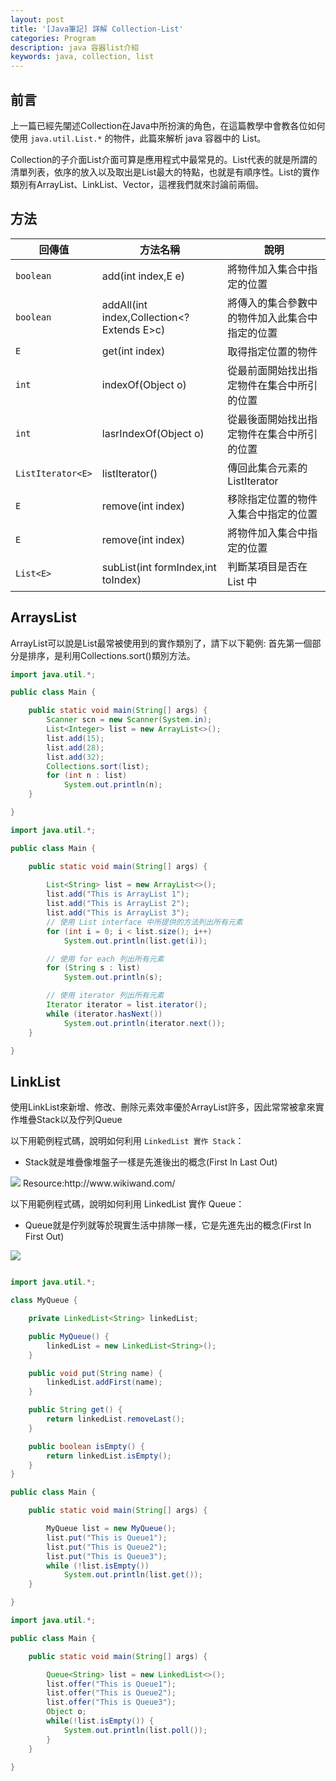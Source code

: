 ```yaml
---
layout: post
title: '[Java筆記] 詳解 Collection-List'
categories: Program
description: java 容器list介紹
keywords: java, collection, list
---
```


## 前言
上一篇已經先闡述Collection在Java中所扮演的角色，在這篇教學中會教各位如何使用 `java.util.List.*` 的物件，此篇來解析 java 容器中的 List。

Collection的子介面List介面可算是應用程式中最常見的。List代表的就是所謂的清單列表，依序的放入以及取出是List最大的特點，也就是有順序性。List的實作類別有ArrayList、LinkList、Vector，這裡我們就來討論前兩個。

## 方法

| 回傳值         | 方法名稱                 | 說明                  |
|---------------|------------------------|----------------------|
| `boolean`     | add(int index,E e) |將物件加入集合中指定的位置
| `boolean`     | addAll(int index,Collection<? Extends E>c) |將傳入的集合參數中的物件加入此集合中指定的位置
| `E`           | get(int index) |取得指定位置的物件
| `int`         | indexOf(Object o) |從最前面開始找出指定物件在集合中所引的位置
| `int`         | lasrIndexOf(Object o) |從最後面開始找出指定物件在集合中所引的位置
| `ListIterator<E>`| listIterator() |傳回此集合元素的ListIterator
| `E`           | remove(int index) |移除指定位置的物件入集合中指定的位置
| `E`           | remove(int index) |將物件加入集合中指定的位置
| `List<E>`     | subList(int formIndex,int toIndex) |判斷某項目是否在 List<T> 中

## ArraysList
ArrayList可以說是List最常被使用到的實作類別了，請下以下範例:
首先第一個部分是排序，是利用Collections.sort()類別方法。

```java
import java.util.*;

public class Main {

	public static void main(String[] args) {
		Scanner scn = new Scanner(System.in);
		List<Integer> list = new ArrayList<>();
		list.add(15);
		list.add(28);
		list.add(32);
		Collections.sort(list);
		for (int n : list)
			System.out.println(n);
	}

}
```
```java
import java.util.*;

public class Main {

	public static void main(String[] args) {
	  
		List<String> list = new ArrayList<>();
		list.add("This is ArrayList 1");
		list.add("This is ArrayList 2");
		list.add("This is ArrayList 3");
		// 使用 List interface 中所提供的方法列出所有元素
		for (int i = 0; i < list.size(); i++)
			System.out.println(list.get(i));

		// 使用 for each 列出所有元素
		for (String s : list)
			System.out.println(s);

		// 使用 iterator 列出所有元素
		Iterator iterator = list.iterator();
		while (iterator.hasNext())
			System.out.println(iterator.next());
	}

}
```

## LinkList
使用LinkList來新增、修改、刪除元素效率優於ArrayList許多，因此常常被拿來實作堆疊Stack以及佇列Queue

以下用範例程式碼，說明如何利用 `LinkedList 實作 Stack`：

- Stack就是堆疊像堆盤子一樣是先進後出的概念(First In Last Out)
<img src="https://3.bp.blogspot.com/-WgSuL3BY9y0/WEUUCNcXP3I/AAAAAAAAApM/lmDKgsk8Q-MQRjwBEobdssqZeb420U0wQCLcB/s1600/Lifo_stack.png">
Resource:http://www.wikiwand.com/

以下用範例程式碼，說明如何利用 LinkedList 實作 Queue：
- Queue就是佇列就等於現實生活中排隊一樣，它是先進先出的概念(First In First Out)
<img src="https://3.bp.blogspot.com/-x7L5-UA66H0/WEUXAaUs_SI/AAAAAAAAApY/6ThEKHOvo_IhNFNs8nccqfkKlnqlq8EigCLcB/s1600/7-3.ht6.gif">

```java

import java.util.*;

class MyQueue {

	private LinkedList<String> linkedList;

	public MyQueue() {
		linkedList = new LinkedList<String>();
	}

	public void put(String name) {
		linkedList.addFirst(name);
	}

	public String get() {
		return linkedList.removeLast();
	}

	public boolean isEmpty() {
		return linkedList.isEmpty();
	}
}

public class Main {

	public static void main(String[] args) {

		MyQueue list = new MyQueue();
		list.put("This is Queue1");
		list.put("This is Queue2");
		list.put("This is Queue3");
		while (!list.isEmpty())
			System.out.println(list.get());
	}

}
```

```java
import java.util.*;

public class Main {

	public static void main(String[] args) {

		Queue<String> list = new LinkedList<>(); 
		list.offer("This is Queue1"); 
		list.offer("This is Queue2"); 
        list.offer("This is Queue3"); 
        Object o; 
        while(!list.isEmpty()) { 
            System.out.println(list.poll()); 
        } 
	}

}
```

